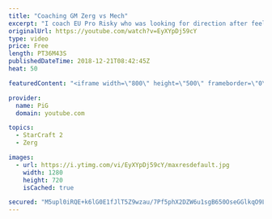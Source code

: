 ```yaml
---
title: "Coaching GM Zerg vs Mech"
excerpt: "I coach EU Pro Risky who was looking for direction after feeling very lost vs mech. -- Watch live at https://www.twitch.tv/x5_pig"
originalUrl: https://youtube.com/watch?v=EyXYpDj59cY
type: video
price: Free
length: PT36M43S
publishedDateTime: 2018-12-21T08:42:45Z
heat: 50

featuredContent: "<iframe width=\"800\" height=\"500\" frameborder=\"0\" src=\"https://www.youtube.com/embed/EyXYpDj59cY\" allow=\"accelerometer; autoplay; encrypted-media; gyroscope; picture-in-picture\" allowfullscreen></iframe>"

provider:
  name: PiG
  domain: youtube.com

topics:
  - StarCraft 2
  - Zerg

images:
  - url: https://i.ytimg.com/vi/EyXYpDj59cY/maxresdefault.jpg
    width: 1280
    height: 720
    isCached: true

secured: "M5upl0iRQE+k6lG0E1fJlT5Z9wzau/7Pf5phX2DZW6u1sgB650OseGGlkqO9L0RwNQImb6KDS4+tj5ReWVXPuwYDbicEIhGjdumNhvEECZD0YTzH/hnNQUOLDxAMgl+uU4d+AtV+v+CdX6hEoRSiZwGPV6tlpRtSY5oa0H42r5Big7xsBDp+2A38ltbj4YdjqpTFFfxWmsYHzoGD8wp09HlOKxHxpXazJ85DmKGLLulqNwfLCzzqzQn7kD/3mimvs8yHLQFvfXdJtvEJnZmrn1ePArqhl6riRk6Rs2jECbSTYoHfLXPsWmxvqE+3U4SWnr0capxwwYPon0C7vao1xmY2jEwIigr84Aq9S1SzoxulyhTwXQFgQ64TdDlslMd4RHb+n27vAos2mQ3HxlvEBQY3j0tmXfLwupUDDFK3bAk=;U/c38O40cwwX2I5/JV02bQ=="
---
```


